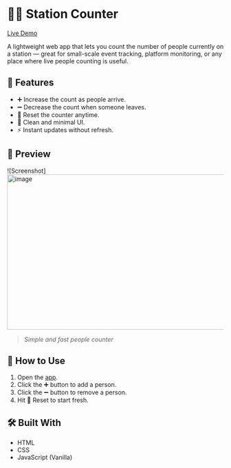 # 🚶‍♂️ Station Counter

[Live Demo](https://adxrshraj.github.io/stationCounter/)

A lightweight web app that lets you count the number of people currently on a station — great for small-scale event tracking, platform monitoring, or any place where live people counting is useful.

## 🧠 Features

- ➕ Increase the count as people arrive.
- ➖ Decrease the count when someone leaves.
- 🔄 Reset the counter anytime.
- 🧼 Clean and minimal UI.
- ⚡ Instant updates without refresh.

## 📸 Preview

![Screenshot] <img width="598" height="361" alt="image" src="https://github.com/user-attachments/assets/d2142554-53ca-428a-9eb6-da9503ac6bfb" />

> *Simple and fast people counter*

## 🚀 How to Use

1. Open the [app](https://adxrshraj.github.io/stationCounter/).
2. Click the ➕ button to add a person.
3. Click the ➖ button to remove a person.
4. Hit 🔁 Reset to start fresh.

## 🛠️ Built With

- HTML
- CSS
- JavaScript (Vanilla)



